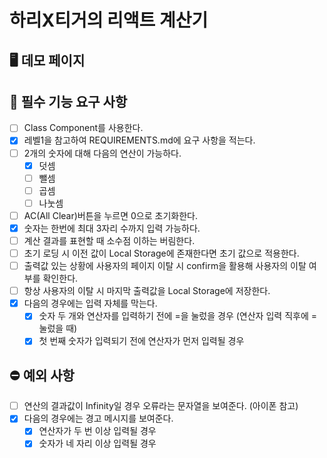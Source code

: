 # 하리X티거의 리액트 계산기

## 🖥 데모 페이지

## 🎯 필수 기능 요구 사항

- [ ] Class Component를 사용한다.
- [x] 레벨1을 참고하여 REQUIREMENTS.md에 요구 사항을 적는다.
- [ ] 2개의 숫자에 대해 다음의 연산이 가능하다.
  - [x] 덧셈
  - [ ] 뺄셈
  - [ ] 곱셈
  - [ ] 나눗셈
- [ ] AC(All Clear)버튼을 누르면 0으로 초기화한다.
- [x] 숫자는 한번에 최대 3자리 수까지 입력 가능하다.
- [ ] 계산 결과를 표현할 때 소수점 이하는 버림한다.
- [ ] 초기 로딩 시 이전 값이 Local Storage에 존재한다면 초기 값으로 적용한다.
- [ ] 출력값 있는 상황에 사용자의 페이지 이탈 시 confirm을 활용해 사용자의 이탈 여부를 확인한다.
- [ ] 항상 사용자의 이탈 시 마지막 출력값을 Local Storage에 저장한다.
- [x] 다음의 경우에는 입력 자체를 막는다.
  - [x] 숫자 두 개와 연산자를 입력하기 전에 =을 눌렀을 경우 (연산자 입력 직후에 = 눌렀을 때)
  - [x] 첫 번째 숫자가 입력되기 전에 연산자가 먼저 입력될 경우

## ⛔️ 예외 사항

- [ ] 연산의 결과값이 Infinity일 경우 오류라는 문자열을 보여준다. (아이폰 참고)
- [x] 다음의 경우에는 경고 메시지를 보여준다.
  - [x] 연산자가 두 번 이상 입력될 경우
  - [x] 숫자가 네 자리 이상 입력될 경우
